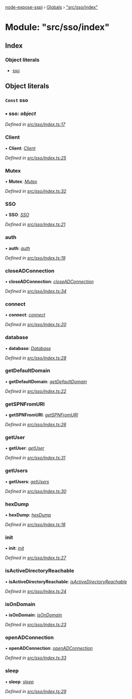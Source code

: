 [node-expose-sspi](../README.md) › [Globals](../globals.md) › ["src/sso/index"](_src_sso_index_.md)

# Module: "src/sso/index"

## Index

### Object literals

* [sso](_src_sso_index_.md#const-sso)

## Object literals

### `Const` sso

### ▪ **sso**: *object*

*Defined in [src/sso/index.ts:17](https://github.com/jlguenego/node-expose-sspi/blob/1283254/src/sso/index.ts#L17)*

###  Client

• **Client**: *[Client](../classes/_src_sso_client_.client.md)*

*Defined in [src/sso/index.ts:25](https://github.com/jlguenego/node-expose-sspi/blob/1283254/src/sso/index.ts#L25)*

###  Mutex

• **Mutex**: *[Mutex](../classes/_src_sso_mutex_.mutex.md)*

*Defined in [src/sso/index.ts:32](https://github.com/jlguenego/node-expose-sspi/blob/1283254/src/sso/index.ts#L32)*

###  SSO

• **SSO**: *[SSO](../classes/_src_sso_sso_.sso.md)*

*Defined in [src/sso/index.ts:21](https://github.com/jlguenego/node-expose-sspi/blob/1283254/src/sso/index.ts#L21)*

###  auth

• **auth**: *[auth](_src_sso_auth_.md#auth)*

*Defined in [src/sso/index.ts:19](https://github.com/jlguenego/node-expose-sspi/blob/1283254/src/sso/index.ts#L19)*

###  closeADConnection

• **closeADConnection**: *[closeADConnection](_src_sso_adconnection_.md#closeadconnection)*

*Defined in [src/sso/index.ts:34](https://github.com/jlguenego/node-expose-sspi/blob/1283254/src/sso/index.ts#L34)*

###  connect

• **connect**: *[connect](_src_sso_connect_.md#connect)*

*Defined in [src/sso/index.ts:20](https://github.com/jlguenego/node-expose-sspi/blob/1283254/src/sso/index.ts#L20)*

###  database

• **database**: *[Database](../interfaces/_src_sso_interfaces_.database.md)*

*Defined in [src/sso/index.ts:28](https://github.com/jlguenego/node-expose-sspi/blob/1283254/src/sso/index.ts#L28)*

###  getDefaultDomain

• **getDefaultDomain**: *[getDefaultDomain](_src_sso_domain_.md#getdefaultdomain)*

*Defined in [src/sso/index.ts:22](https://github.com/jlguenego/node-expose-sspi/blob/1283254/src/sso/index.ts#L22)*

###  getSPNFromURI

• **getSPNFromURI**: *[getSPNFromURI](_src_sso_client_.md#getspnfromuri)*

*Defined in [src/sso/index.ts:26](https://github.com/jlguenego/node-expose-sspi/blob/1283254/src/sso/index.ts#L26)*

###  getUser

• **getUser**: *[getUser](_src_sso_userdb_.md#getuser)*

*Defined in [src/sso/index.ts:31](https://github.com/jlguenego/node-expose-sspi/blob/1283254/src/sso/index.ts#L31)*

###  getUsers

• **getUsers**: *[getUsers](_src_sso_userdb_.md#getusers)*

*Defined in [src/sso/index.ts:30](https://github.com/jlguenego/node-expose-sspi/blob/1283254/src/sso/index.ts#L30)*

###  hexDump

• **hexDump**: *[hexDump](_src_sso_misc_.md#hexdump)*

*Defined in [src/sso/index.ts:18](https://github.com/jlguenego/node-expose-sspi/blob/1283254/src/sso/index.ts#L18)*

###  init

• **init**: *[init](_src_sso_userdb_.md#init)*

*Defined in [src/sso/index.ts:27](https://github.com/jlguenego/node-expose-sspi/blob/1283254/src/sso/index.ts#L27)*

###  isActiveDirectoryReachable

• **isActiveDirectoryReachable**: *[isActiveDirectoryReachable](_src_sso_domain_.md#isactivedirectoryreachable)*

*Defined in [src/sso/index.ts:24](https://github.com/jlguenego/node-expose-sspi/blob/1283254/src/sso/index.ts#L24)*

###  isOnDomain

• **isOnDomain**: *[isOnDomain](_src_sso_domain_.md#isondomain)*

*Defined in [src/sso/index.ts:23](https://github.com/jlguenego/node-expose-sspi/blob/1283254/src/sso/index.ts#L23)*

###  openADConnection

• **openADConnection**: *[openADConnection](_src_sso_adconnection_.md#openadconnection)*

*Defined in [src/sso/index.ts:33](https://github.com/jlguenego/node-expose-sspi/blob/1283254/src/sso/index.ts#L33)*

###  sleep

• **sleep**: *[sleep](_src_sso_sleep_.md#sleep)*

*Defined in [src/sso/index.ts:29](https://github.com/jlguenego/node-expose-sspi/blob/1283254/src/sso/index.ts#L29)*
